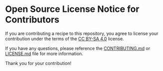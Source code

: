 # Open Source License Notice for Contributors

If you are contributing a recipe to this repository, you agree to license your contribution under the terms of the [CC BY-SA 4.0](https://creativecommons.org/licenses/by-sa/4.0/) license.

If you have any questions, please reference the [CONTRIBUTING.md](../CONTRIBUTING.md) or [LICENSE.md](../LICENSE.md) file for more information.

Thank you for your contribution!

